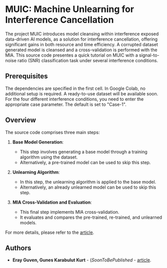 # MUIC: Machine Unlearning for Interference Cancellation

The project MUIC introduces model cleansing within interference exposed data-driven AI models, as a solution for interference cancellation, offering significant gains in both resource and time efficiency. A corrupted dataset generated
model is cleansed and a cross-validation is performed with the MIA. This source code presentes a quick tutorial on MUIC with a signal-to-noise ratio (SNR) classification task under several interference conditions.

## Prerequisites

The dependencies are specified in the first cell. In Google Colab, no additional setup is required. A ready-to-use dataset will be available soon. For the four different interference conditions, you need to enter the appropriate case parameter. The default is set to "Case-1".
## Overview

The source code comprises three main steps:

1. **Base Model Generation**: 
    - This step involves generating a base model through a training algorithm using the dataset.
    - Alternatively, a pre-trained model can be used to skip this step.

2. **Unlearning Algorithm**:
    - In this step, the unlearning algorithm is applied to the base model.
    - Alternatively, an already unlearned model can be used to skip this step.

3. **MIA Cross-Validation and Evaluation**:
    - This final step implements MIA cross-validation.
    - It evaluates and compares the pre-trained, re-trained, and unlearned models.

For more details, please refer to the [article](https://www.polymtl.ca).

## Authors

* **Eray Guven, Gunes Karabulut Kurt** - (*SoonToBePublished* - [article](https://www.polymtl.ca).
